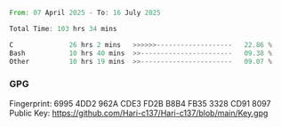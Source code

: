 <!--START_SECTION:waka-->

```rust
From: 07 April 2025 - To: 16 July 2025

Total Time: 103 hrs 34 mins

C              26 hrs 2 mins   >>>>>>-------------------   22.86 %
Bash           10 hrs 40 mins  >>-----------------------   09.38 %
Other          10 hrs 19 mins  >>-----------------------   09.07 %
```

<!--END_SECTION:waka-->

### GPG <br />
Fingerprint:     6995 4DD2 962A CDE3 FD2B B8B4 FB35 3328 CD91 8097 <br />
Public Key:      https://github.com/Hari-c137/Hari-c137/blob/main/Key.gpg
